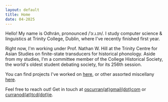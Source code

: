 ```yaml
---
layout: default
title: Home
date: 04-2025
---
```


Hello! My name is Odhrán, pronounced /ˈɔːɹ.ɪn/. I study computer science & linguistics at Trinity College, Dublin, where I've recently finished first year.

Right now, I'm working under Prof. Nathan W. Hill at the Trinity Centre for Asian Studies on finite-state transducers for historical phonology. Aside from my studies, I'm a committee member of the College Historical Society, the world's oldest student debating society, for its 256th session.

You can find projects I've worked on [here](projects.html), or other assorted miscellany [here](misc.html).

Feel free to reach out! Get in touch at [oscurran(at)gmail(dot)com](mailto:oscurran@gmail.com) or [curranod(at)tcd(dot)ie](mailto:curranod@tcd.ie).
